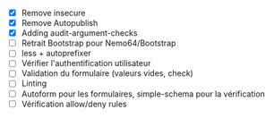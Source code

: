 - [X] Remove insecure
- [X] Remove Autopublish
- [X] Adding audit-argument-checks
- [ ] Retrait Bootstrap pour Nemo64/Bootstrap
- [ ] less + autoprefixer
- [ ] Vérifier l'authentification utilisateur
- [ ] Validation du formulaire (valeurs vides, check)
- [ ] Linting
- [ ] Autoform pour les formulaires, simple-schema pour la vérification
- [ ] Vérification allow/deny rules
